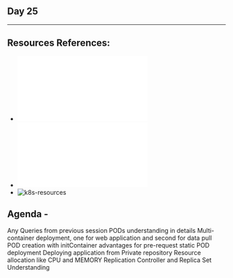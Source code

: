## Day 25
*************************************************************************************

## Resources References:
- ![Complete-Notes](../TrainingQueries-Agenda.txt)
- ![K8S-Contents](../K8S_DeepDive_Content.md)
- ![k8s-resources](../k8s_resources/)

## Agenda - 
Any Queries from previous session
PODs understanding in details
	Multi-container deployment, one for web application and second for data pull
	POD creation with initContainer advantages for pre-request
	static POD deployment
	Deploying application from Private repository
	Resource allocation like CPU and MEMORY
Replication Controller and Replica Set Understanding